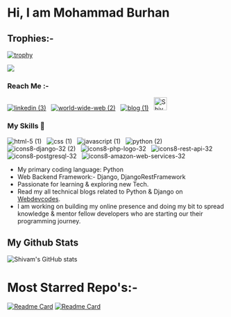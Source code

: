 # Hi, I am Mohammad Burhan


## Trophies:-
[![trophy](https://github-profile-trophy.vercel.app/?username=BurhanMohammad&theme=onedark)](https://github-profile-trophy.vercel.app/?username=ryo-ma&no-frame=true)

![](https://komarev.com/ghpvc/?username=ShivamRohilllaa&color=blueviolet)

### Reach Me :-
[![linkedin (3)](https://user-images.githubusercontent.com/59178005/120276459-5598de80-c2d0-11eb-866b-5d3edc680206.png)](https://www.linkedin.com/in/shivamrohillaa/) &nbsp;  [![world-wide-web (2)](https://user-images.githubusercontent.com/59178005/120277162-54b47c80-c2d1-11eb-89ae-fb08e2f0146c.png)](https://shivamrohilla.herokuapp.com/) &nbsp;  [![blog (1)](https://user-images.githubusercontent.com/59178005/120277587-ddcbb380-c2d1-11eb-8c0b-db6446e9d38b.png)](https://webdevcodes.com/) &nbsp; <a href="https://dev.to/shivamrohilllaa">
  <img src="https://d2fltix0v2e0sb.cloudfront.net/dev-badge.svg" alt="Shivam Rohilla's DEV Community Profile" height="30" width="30">
</a>

### My Skills 🧰

![html-5 (1)](https://user-images.githubusercontent.com/59178005/120279529-3308c480-c2d4-11eb-866c-605f147c474a.png) &nbsp;    ![css (1)](https://user-images.githubusercontent.com/59178005/120279542-3603b500-c2d4-11eb-8121-b870b4034fe5.png)  &nbsp;   ![javascript (1)](https://user-images.githubusercontent.com/59178005/120279558-38fea580-c2d4-11eb-8105-882ab63672ff.png)  &nbsp;  ![python (2)](https://user-images.githubusercontent.com/59178005/120279573-3bf99600-c2d4-11eb-94b9-ea3ce8a93a26.png) &nbsp;  ![icons8-django-32 (2)](https://user-images.githubusercontent.com/59178005/120279586-4025b380-c2d4-11eb-85e4-918eaa313789.png)  &nbsp;  ![icons8-php-logo-32](https://user-images.githubusercontent.com/59178005/120279623-49af1b80-c2d4-11eb-9b96-c69a11c3136a.png) &nbsp;   ![icons8-rest-api-32](https://user-images.githubusercontent.com/59178005/120279628-4c117580-c2d4-11eb-94c7-39a8332dccbc.png)  &nbsp;  ![icons8-postgresql-32](https://user-images.githubusercontent.com/59178005/120279644-4e73cf80-c2d4-11eb-8c60-2705698ce5a9.png)  &nbsp; ![icons8-amazon-web-services-32](https://user-images.githubusercontent.com/59178005/120279696-621f3600-c2d4-11eb-9e4d-433b9d5a42fe.png)

- My primary coding language: Python
- Web Backend Framework:- Django, DjangoRestFramework
- Passionate for learning & exploring new Tech.
- Read my all technical blogs related to Python & Django on [Webdevcodes](https://webdevcodes.com/).  
- I am working on building my online presence and doing my bit to spread knowledge & mentor fellow developers who are starting our their programming journey.

## My Github Stats
![Shivam's GitHub stats](https://github-readme-stats.vercel.app/api?username=ShivamRohilllaa&show_icons=true&theme=radical)


# Most Starred Repo's:-

[![Readme Card](https://github-readme-stats.vercel.app/api/pin/?username=ShivamRohilllaa&repo=E-learning-Django-)](https://github.com/ShivamRohilllaa/E-learning-Django-) [![Readme Card](https://github-readme-stats.vercel.app/api/pin/?username=ShivamRohilllaa&repo=tshirt-store)](https://github.com/ShivamRohilllaa/tshirt-store)



